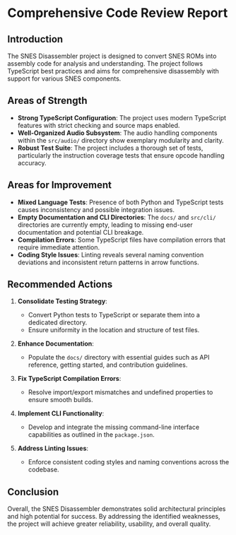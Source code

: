 # Comprehensive Code Review Report

## Introduction

The SNES Disassembler project is designed to convert SNES ROMs into assembly code for analysis and understanding. The project follows TypeScript best practices and aims for comprehensive disassembly with support for various SNES components.

## Areas of Strength

- **Strong TypeScript Configuration**: The project uses modern TypeScript features with strict checking and source maps enabled.
- **Well-Organized Audio Subsystem**: The audio handling components within the `src/audio/` directory show exemplary modularity and clarity.
- **Robust Test Suite**: The project includes a thorough set of tests, particularly the instruction coverage tests that ensure opcode handling accuracy.

## Areas for Improvement

- **Mixed Language Tests**: Presence of both Python and TypeScript tests causes inconsistency and possible integration issues.
- **Empty Documentation and CLI Directories**: The `docs/` and `src/cli/` directories are currently empty, leading to missing end-user documentation and potential CLI breakage.
- **Compilation Errors**: Some TypeScript files have compilation errors that require immediate attention.
- **Coding Style Issues**: Linting reveals several naming convention deviations and inconsistent return patterns in arrow functions.

## Recommended Actions

1. **Consolidate Testing Strategy**:
   - Convert Python tests to TypeScript or separate them into a dedicated directory.
   - Ensure uniformity in the location and structure of test files.

2. **Enhance Documentation**:
   - Populate the `docs/` directory with essential guides such as API reference, getting started, and contribution guidelines.

3. **Fix TypeScript Compilation Errors**:
   - Resolve import/export mismatches and undefined properties to ensure smooth builds.

4. **Implement CLI Functionality**:
   - Develop and integrate the missing command-line interface capabilities as outlined in the `package.json`.

5. **Address Linting Issues**:
   - Enforce consistent coding styles and naming conventions across the codebase.

## Conclusion

Overall, the SNES Disassembler demonstrates solid architectural principles and high potential for success. By addressing the identified weaknesses, the project will achieve greater reliability, usability, and overall quality.

